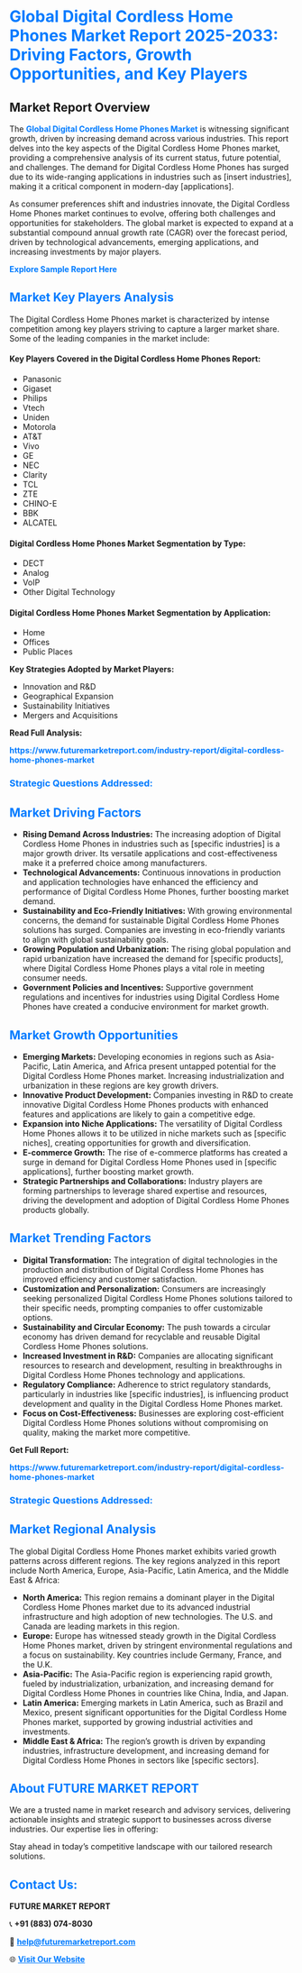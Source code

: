 <h1 style="color: #007BFF;">Global Digital Cordless Home Phones Market Report 2025-2033: Driving Factors, Growth Opportunities, and Key Players</h1>

<section id="overview">
<h2>Market Report Overview</h2>
<p>The <a href="https://www.futuremarketreport.com/industry-report/digital-cordless-home-phones-market" style="color: #007BFF; text-decoration: none;"><strong>Global Digital Cordless Home Phones Market</strong></a> is witnessing significant growth, driven by increasing demand across various industries. This report delves into the key aspects of the Digital Cordless Home Phones market, providing a comprehensive analysis of its current status, future potential, and challenges. The demand for Digital Cordless Home Phones has surged due to its wide-ranging applications in industries such as [insert industries], making it a critical component in modern-day [applications].</p>
<p>As consumer preferences shift and industries innovate, the Digital Cordless Home Phones market continues to evolve, offering both challenges and opportunities for stakeholders. The global market is expected to expand at a substantial compound annual growth rate (CAGR) over the forecast period, driven by technological advancements, emerging applications, and increasing investments by major players.</p>
</section>

<section id="overview">
<p><a href="https://www.futuremarketreport.com/request-sample/reportId=59372" style="color: #007BFF; text-decoration: none;"><strong>Explore Sample Report Here</strong></a></p>
</section>

<section id="key-players">
<h2 style="color: #007BFF;">Market Key Players Analysis</h2>
<p>The Digital Cordless Home Phones market is characterized by intense competition among key players striving to capture a larger market share. Some of the leading companies in the market include:</p>
<h4>Key Players Covered in the Digital Cordless Home Phones Report:</h4>
<ul><li>Panasonic</li><li>Gigaset</li><li>Philips</li><li>Vtech</li><li>Uniden</li><li>Motorola</li><li>AT&amp;T</li><li>Vivo</li><li>GE</li><li>NEC</li><li>Clarity</li><li>TCL</li><li>ZTE</li><li>CHINO-E</li><li>BBK</li><li>ALCATEL</li></ul>
<h4>Digital Cordless Home Phones Market Segmentation by Type:</h4>
<ul><li>DECT</li><li>Analog</li><li>VoIP</li><li>Other Digital Technology</li></ul>

<h4>Digital Cordless Home Phones Market Segmentation by Application:</h4>
<ul><li>Home</li><li>Offices</li><li>Public Places</li></ul>
<p><strong>Key Strategies Adopted by Market Players:</strong></p>
<ul>
<li>Innovation and R&D</li>
<li>Geographical Expansion</li>
<li>Sustainability Initiatives</li>
<li>Mergers and Acquisitions</li>
</ul>
</section>

<section>
<p><strong>Read Full Analysis: </strong></p><a href="https://www.futuremarketreport.com/industry-report/digital-cordless-home-phones-market" style="color: #007BFF; text-decoration: none;"><strong>https://www.futuremarketreport.com/industry-report/digital-cordless-home-phones-market</strong></a>
<h3 style="color: #007BFF;">Strategic Questions Addressed:</h3>
</section>

<section id="driving-factors">
<h2 style="color: #007BFF;">Market Driving Factors</h2>
<ul>
<li><strong>Rising Demand Across Industries:</strong> The increasing adoption of Digital Cordless Home Phones in industries such as [specific industries] is a major growth driver. Its versatile applications and cost-effectiveness make it a preferred choice among manufacturers.</li>
<li><strong>Technological Advancements:</strong> Continuous innovations in production and application technologies have enhanced the efficiency and performance of Digital Cordless Home Phones, further boosting market demand.</li>
<li><strong>Sustainability and Eco-Friendly Initiatives:</strong> With growing environmental concerns, the demand for sustainable Digital Cordless Home Phones solutions has surged. Companies are investing in eco-friendly variants to align with global sustainability goals.</li>
<li><strong>Growing Population and Urbanization:</strong> The rising global population and rapid urbanization have increased the demand for [specific products], where Digital Cordless Home Phones plays a vital role in meeting consumer needs.</li>
<li><strong>Government Policies and Incentives:</strong> Supportive government regulations and incentives for industries using Digital Cordless Home Phones have created a conducive environment for market growth.</li>
</ul>
</section>

<section id="growth-opportunities">
<h2 style="color: #007BFF;">Market Growth Opportunities</h2>
<ul>
<li><strong>Emerging Markets:</strong> Developing economies in regions such as Asia-Pacific, Latin America, and Africa present untapped potential for the Digital Cordless Home Phones market. Increasing industrialization and urbanization in these regions are key growth drivers.</li>
<li><strong>Innovative Product Development:</strong> Companies investing in R&D to create innovative Digital Cordless Home Phones products with enhanced features and applications are likely to gain a competitive edge.</li>
<li><strong>Expansion into Niche Applications:</strong> The versatility of Digital Cordless Home Phones allows it to be utilized in niche markets such as [specific niches], creating opportunities for growth and diversification.</li>
<li><strong>E-commerce Growth:</strong> The rise of e-commerce platforms has created a surge in demand for Digital Cordless Home Phones used in [specific applications], further boosting market growth.</li>
<li><strong>Strategic Partnerships and Collaborations:</strong> Industry players are forming partnerships to leverage shared expertise and resources, driving the development and adoption of Digital Cordless Home Phones products globally.</li>
</ul>
</section>

<section id="trending-factors">
<h2 style="color: #007BFF;">Market Trending Factors</h2>
<ul>
<li><strong>Digital Transformation:</strong> The integration of digital technologies in the production and distribution of Digital Cordless Home Phones has improved efficiency and customer satisfaction.</li>
<li><strong>Customization and Personalization:</strong> Consumers are increasingly seeking personalized Digital Cordless Home Phones solutions tailored to their specific needs, prompting companies to offer customizable options.</li>
<li><strong>Sustainability and Circular Economy:</strong> The push towards a circular economy has driven demand for recyclable and reusable Digital Cordless Home Phones solutions.</li>
<li><strong>Increased Investment in R&D:</strong> Companies are allocating significant resources to research and development, resulting in breakthroughs in Digital Cordless Home Phones technology and applications.</li>
<li><strong>Regulatory Compliance:</strong> Adherence to strict regulatory standards, particularly in industries like [specific industries], is influencing product development and quality in the Digital Cordless Home Phones market.</li>
<li><strong>Focus on Cost-Effectiveness:</strong> Businesses are exploring cost-efficient Digital Cordless Home Phones solutions without compromising on quality, making the market more competitive.</li>
</ul>
</section>

<section>
<p><strong>Get Full Report: </strong></p><a href="https://www.futuremarketreport.com/industry-report/digital-cordless-home-phones-market" style="color: #007BFF; text-decoration: none;"><strong>https://www.futuremarketreport.com/industry-report/digital-cordless-home-phones-market</strong></a>
<h3 style="color: #007BFF;">Strategic Questions Addressed:</h3>
</section>


<section id="regional-analysis">
<h2 style="color: #007BFF;">Market Regional Analysis</h2>
<p>The global Digital Cordless Home Phones market exhibits varied growth patterns across different regions. The key regions analyzed in this report include North America, Europe, Asia-Pacific, Latin America, and the Middle East & Africa:</p>
<ul>
<li><strong>North America:</strong> This region remains a dominant player in the Digital Cordless Home Phones market due to its advanced industrial infrastructure and high adoption of new technologies. The U.S. and Canada are leading markets in this region.</li>
<li><strong>Europe:</strong> Europe has witnessed steady growth in the Digital Cordless Home Phones market, driven by stringent environmental regulations and a focus on sustainability. Key countries include Germany, France, and the U.K.</li>
<li><strong>Asia-Pacific:</strong> The Asia-Pacific region is experiencing rapid growth, fueled by industrialization, urbanization, and increasing demand for Digital Cordless Home Phones in countries like China, India, and Japan.</li>
<li><strong>Latin America:</strong> Emerging markets in Latin America, such as Brazil and Mexico, present significant opportunities for the Digital Cordless Home Phones market, supported by growing industrial activities and investments.</li>
<li><strong>Middle East & Africa:</strong> The region’s growth is driven by expanding industries, infrastructure development, and increasing demand for Digital Cordless Home Phones in sectors like [specific sectors].</li>
</ul>
</section>

<footer>
<h2 style="color: #007BFF;">About FUTURE MARKET REPORT</h2>
<p>We are a trusted name in market research and advisory services, delivering actionable insights and strategic support to businesses across diverse industries. Our expertise lies in offering:</p>

<p>Stay ahead in today’s competitive landscape with our tailored research solutions.</p>

<h2 style="color: #007BFF;">Contact Us:</h2>
<p><strong>FUTURE MARKET REPORT</strong></p>
<p>📞 <strong>+91 (883) 074-8030</strong></p>
<p>📧 <strong><a href="mailto:help@futuremarketreport.com" style="color: #007BFF;">help@futuremarketreport.com</a></strong></p>
<p>🌐 <strong><a href="https://www.futuremarketreport.com/" style="color: #007BFF;">Visit Our Website</a></strong></p>
</footer>